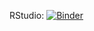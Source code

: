 
RStudio: [![Binder](https://mybinder.org/badge_logo.svg)](https://notebooks.gesis.org/binder/v2/gh/ConnollyAisling/reproducible-research/main?urlpath=rstudio)
